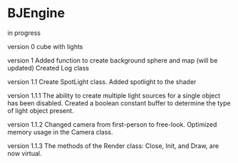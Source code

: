 # BJEngine

in progress

version 0
cube with lights

version 1
Added function to create background sphere and map (will be updated)
Created Log class 

version 1.1
Create SpotLight class. Added spotlight to the shader

version 1.1.1
The ability to create multiple light sources for a single object has been disabled.
Created a boolean constant buffer to determine the type of light object present.

version 1.1.2
Changed camera from first-person to free-look. Optimized memory usage in the Camera class.

version 1.1.3
The methods of the Render class: Close, Init, and Draw, are now virtual.
